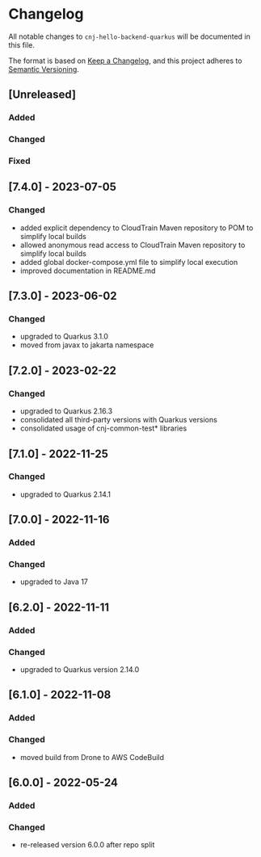 # Changelog
All notable changes to `cnj-hello-backend-quarkus` will be documented in this file.

The format is based on [Keep a Changelog](https://keepachangelog.com/en/1.0.0/),
and this project adheres to [Semantic Versioning](https://semver.org/spec/v2.0.0.html).

## [Unreleased]
### Added
### Changed
### Fixed

## [7.4.0] - 2023-07-05
### Changed
- added explicit dependency to CloudTrain Maven repository to POM to simplify local builds
- allowed anonymous read access to CloudTrain Maven repository to simplify local builds
- added global docker-compose.yml file to simplify local execution
- improved documentation in README.md

## [7.3.0] - 2023-06-02
### Changed
- upgraded to Quarkus 3.1.0
- moved from javax to jakarta namespace

## [7.2.0] - 2023-02-22
### Changed
- upgraded to Quarkus 2.16.3
- consolidated all third-party versions with Quarkus versions
- consolidated usage of cnj-common-test* libraries

## [7.1.0] - 2022-11-25
### Changed
- upgraded to Quarkus 2.14.1

## [7.0.0] - 2022-11-16
### Added
### Changed
- upgraded to Java 17

## [6.2.0] - 2022-11-11
### Added
### Changed
- upgraded to Quarkus version 2.14.0

## [6.1.0] - 2022-11-08
### Added
### Changed
- moved build from Drone to AWS CodeBuild

## [6.0.0] - 2022-05-24
### Added
### Changed
- re-released version 6.0.0 after repo split
